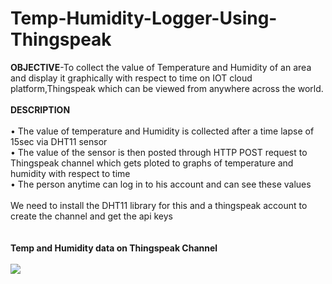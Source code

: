 # Temp-Humidity-Logger-Using-Thingspeak

<b>OBJECTIVE</b>-To collect the value of Temperature and Humidity of an area and display it graphically with respect to time on IOT cloud platform,Thingspeak which can be viewed from anywhere across the world.<br><br>
<b>DESCRIPTION</b><br><br>
•	The value of temperature and Humidity is collected after a time lapse of 15sec via DHT11 sensor <br>
•	The value of the sensor is then posted through HTTP POST request to Thingspeak channel which gets ploted to graphs of temperature and humidity with respect to time<br>
• The person anytime can log in to his account and can see these values <br><br>
We need to install the DHT11 library for this and a thingspeak account to create the channel and get the api keys<br><br><br>
<b>Temp and Humidity data on Thingspeak Channel</b><br><br>
<img src="https://cloud.githubusercontent.com/assets/23056679/20391926/9a4c27b6-acfb-11e6-8f58-25a141bcfad2.jpg">




